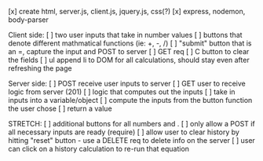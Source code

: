 [x] create html, server.js, client.js, jquery.js, css(?)
[x] express, nodemon, body-parser

Client side:
[ ] two user inputs that take in number values
[ ] buttons that denote different mathmatical functions (ie: +, -, /)
[ ] "submit" button that is an =, capture the input and POST to server
[ ] GET req
[ ] C button to clear the fields
[ ] ul append li to DOM for all calculations, should stay even after refreshing the page

Server side:
[ ] POST receive user inputs to server
[ ] GET user to receive logic from server (201)
[ ] logic that computes out the inputs
    [ ] take in inputs into a variable/object
    [ ] compute the inputs from the button function the user chose
    [ ] return a value


STRETCH:
[ ] additional buttons for all numbers and .
[ ] only allow a POST if all necessary inputs are ready (require)
[ ] allow user to clear history by hitting "reset" button - use a DELETE req to delete info on the server
[ ] user can click on a history calculation to re-run that equation